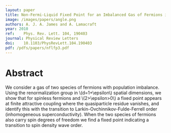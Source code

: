 ```yaml
---
layout: paper
title: Non-Fermi-Liquid Fixed Point for an Imbalanced Gas of Fermions in \\(1+\epsilon\\) Dimensions
image: /images/papers/angle.png
authors: A. J. A. James and A. Lamacraft
year: 2010
ref: 	Phys. Rev. Lett. 104, 190403
journal: Physical Review Letters
doi: 	10.1103/PhysRevLett.104.190403
pdf: /pdfs/papers/nflfp3.pdf
---
```


# Abstract

We consider a gas of two species of fermions with population imbalance. Using the renormalization group in \\(d=1+\epsilon\\) spatial dimensions, we show that for spinless fermions and \\(2>\epsilon>0\\) a fixed point appears at finite attractive coupling where the quasiparticle residue vanishes, and identify this with the transition to Larkin-Ovchinnikov-Fulde-Ferrell order (inhomogeneous superconductivity). When the two species of fermions also carry spin degrees of freedom we find a fixed point indicating a transition to spin density wave order.
